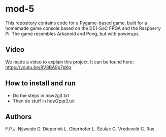 # mod-5

This repository contains code for a Pygame-based game, built for a homemade game console based on the DE1-SoC FPGA and the Raspberry Pi. The game resembles Arkanoid and Pong, but with powerups.

## Video

We made a video to explain this project. It can be found here:
https://youtu.be/8V8BA9p7pKg

## How to install and run
- Do the steps in how2git.txt
- Then do stuff in how2pip3.txt

## Authors
F.P.J. Nijweide
D. Dieperink
L. Oberhofer
L. Šćulac
G. Vredeveld
C. Rus
